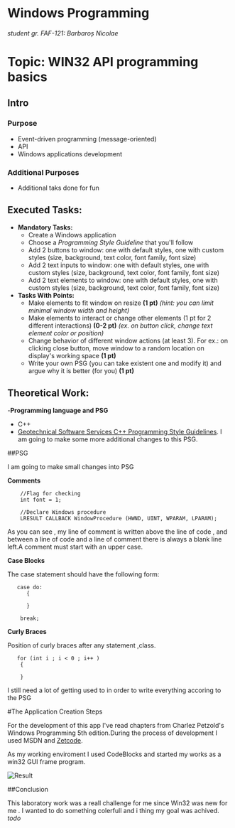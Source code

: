 # Windows Programming
###### student gr. FAF-121: Barbaroș Nicolae

# Topic: WIN32 API programming basics
## Intro
### Purpose
* Event-driven programming (message-oriented)
* API
* Windows applications development

### Additional Purposes
 * Additional taks done for fun

## Executed Tasks:
  - **Mandatory Tasks:**
    - Create a Windows application
    - Choose a _Programming Style Guideline_ that you'll follow
    - Add 2 buttons to window: one with default styles, one with custom styles (size, background, text color, font family, font size)
    - Add 2 text inputs to window: one with default styles, one with custom styles (size, background, text color, font family, font size)
    - Add 2 text elements to window: one with default styles, one with custom styles (size, background, text color, font family, font size)
  - **Tasks With Points:**
    - Make elements to fit window on resize **(1 pt)**
    _(hint: you can limit minimal window width and height)_
    - Make elements to interact or change other elements (1 pt for 2 different interactions) **(0-2 pt)** _(ex. on button click, change text element color or position)_
    - Change behavior of different window actions (at least 3). For ex.: on clicking close button, move window to a random location on display's working space **(1 pt)**
    - Write your own PSG (you can take existent one and modify it) and argue why it is better (for you) **(1 pt)**

## Theoretical Work:
 -**Programming language and PSG**
  * C++
  * [Geotechnical Software Services C++ Programming Style Guidelines](http://geosoft.no/development/cppstyle.html).
I am going to make some more additional changes to this PSG.

##PSG

I am going to make small changes into PSG 

**Comments**
```
    //Flag for checking
    int font = 1;

    //Declare Windows procedure
    LRESULT CALLBACK WindowProcedure (HWND, UINT, WPARAM, LPARAM);
```

As you can see , my line of comment is written above the line of code , and between a line of code and a line of comment there is always a blank line left.A comment must start with an upper case.

**Case Blocks**

The case statement should have the following form:

```
   case do:
      {
      
      }
      
    break;
```

**Curly Braces**

Position of curly braces after any statement ,class.

```
   for (int i ; i < 0 ; i++ )
    {
  
    }
```  

I still need a lot of getting used to in order to write everything accoring to the PSG


#The Application Creation Steps

For the development of this app I've read chapters from  Charlez Petzold's Windows Programming 5th edition.During the process of development I used MSDN and [Zetcode](http://www.zetcode.com/).

As my working enviroment I used CodeBlocks and started my works as a win32 GUI frame program.


![Result](https://raw.github.com/TUM-FAF/FAF-121-Barbaros-Nicolae/master/WP/lab%231/photo.png)

##Conclusion

This laboratory work was a reall challenge for me since  Win32 was new for me .
I wanted to do something colerfull and i thing my goal was achived.
_todo_
